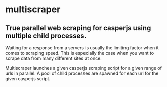 # multiscraper

## True parallel web scraping for casperjs using multiple child processes.

Waiting for a response from a servers is usually the limiting factor when it comes to scraping speed. This is especially the case when you want to scrape data from many different sites at once.

Multiscraper launches a given casperjs scraping script for a given range of urls in parallel. A pool of child processes are spawned for each url for the given casperjs script.
